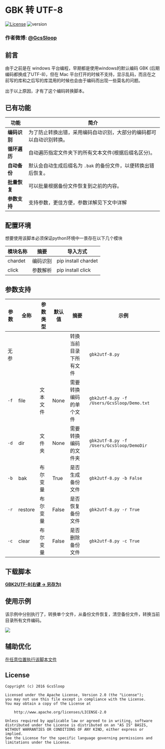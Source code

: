 # GBK 转 UTF-8
[![License](https://img.shields.io/badge/license-Apache%202-green.svg)](https://www.apache.org/licenses/LICENSE-2.0)
![version](https://img.shields.io/badge/version-1.0.0-brightgreen.svg)


### 作者微博: [@GcsSloop](http://weibo.com/GcsSloop)

## 前言

由于之前是在 windows 平台编程，早期都是使用windows的默认编码 GBK (后期编码都换成了UTF-8)，但在 Mac 平台打开的时候不支持，显示乱码，而且在之前写的库和之后写的库混用的时候也会由于编码而出现一些莫名的问题。

出于以上原因，才有了这个编码转换脚本。

## 已有功能

功能         | 简介
-------------|--------------------------------------------------------------------
**编码识别** | 为了防止转换出错，采用编码自动识别，大部分的编码都可以自动识别转换。
**循环遍历** | 自动遍历指定文件夹下的所有文本文件(根据后缀名区分)。
**自动备份** | 默认会自动生成后缀名为 `.bak` 的备份文件，以便转换出错后恢复。
**批量恢复** | 可以批量根据备份文件恢复到之前的内容。
**参数支持** | 支持参数，更佳方便，参数详解见下文中详解

## 配置环境

想要使用该脚本必须保证python环境中一景存在以下几个模块

模块名称 | 摘要     | 导入方式
--------|---------|----------------------
chardet | 编码识别 | pip install chardet
click   | 参数解析 | pip install click

## 参数支持

参数  | 全称    | 参数类型 | 默认值 | 摘要                | 示例
-----|---------|-------- |------ |--------------------|------
无参  |         |        |       | 转换当前目录下所有文件 | `gbk2utf-8.py`
`-f` | file    | 文本文件 | None  | 需要转换编码的单个文件 | `gbk2utf-8.py -f /Users/GcsSloop/Demo.txt`
`-d` | dir     | 文件夹   | None  | 需要转换编码的文件夹  | `gbk2utf-8.py -f /Users/GcsSloop/DemoDir`
`-b` | bak     | 布尔变量 | True  | 是否生成备份文件      | `gbk2utf-8.py -b False`
`-r` | restore | 布尔变量 | False | 是否恢复备份文件      | `gbk2utf-8.py -r True`
`-c` | clear   | 布尔变量 | False | 是否删除备份文件      | `gbk2utf-8.py -c True`

## 下载脚本

**[GBK2UTF-8(右键 -> 另存为)](https://github.com/GcsSloop/MacDeveloper/blob/master/PythonProject/GBK2UFT8/gbk2utf-8.py)**

## 使用示例

该示例中分别执行了，转换单个文件，从备份文件恢复，清空备份文件，转换当前目录所有文件编码。

![](http://ww1.sinaimg.cn/large/005Xtdi2jw1f51om9rti9j30rs0gzgpn.jpg)

## 辅助优化

[在任意位置执行该脚本文件](https://github.com/GcsSloop/MacDeveloper/blob/master/Skill/RunPython.md)

## License
```
Copyright (c) 2016 GcsSloop

Licensed under the Apache License, Version 2.0 (the "License");
you may not use this file except in compliance with the License.
You may obtain a copy of the License at

    http://www.apache.org/licenses/LICENSE-2.0

Unless required by applicable law or agreed to in writing, software
distributed under the License is distributed on an "AS IS" BASIS,
WITHOUT WARRANTIES OR CONDITIONS OF ANY KIND, either express or implied.
See the License for the specific language governing permissions and
limitations under the License.
```

